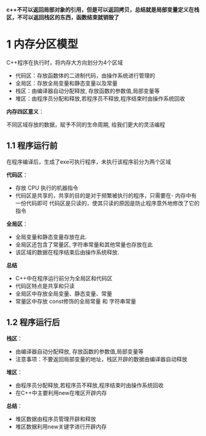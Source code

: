 <!--
 * @Description: 
 * @code: 
 * @Author: Li Jiaxin
 * @Date: 2021-12-22 09:30:37
-->


 **c++不可以返回局部对象的引用，但是可以返回拷贝，总结就是局部变量定义在栈区，不可以返回栈区的东西，函数结束就销毁了**

# 1 内存分区模型
C++程序在执行时，将内存大方向划分为4个区域

- 代码区：存放函数体的二进制代码，由操作系统进行管理的
- 全局区：存放全局变量和静态变量以及常量
- 栈区：由编译器自动分配释放, 存放函数的参数值,局部变量等
- 堆区：由程序员分配和释放,若程序员不释放,程序结束时由操作系统回收

**内存四区意义**：

不同区域存放的数据，赋予不同的生命周期, 给我们更大的灵活编程

## 1.1 程序运行前
​在程序编译后，生成了exe可执行程序，未执行该程序前分为两个区域

**代码区**：
- 存放 CPU 执行的机器指令
- 代码区是共享的，共享的目的是对于频繁被执行的程序，只需要在- 内存中有一份代码即可
代码区是只读的，使其只读的原因是防止程序意外地修改了它的指令

​**全局区**：

- 全局变量和静态变量存放在此.
- 全局区还包含了常量区, 字符串常量和其他常量也存放在此​
- 该区域的数据在程序结束后由操作系统释放.


**总结**
- C++中在程序运行前分为全局区和代码区
- 代码区特点是共享和只读
- 全局区中存放全局变量、静态变量、常量
- 常量区中存放 const修饰的全局常量 和 字符串常量


## 1.2 程序运行后
**栈区**：
- 由编译器自动分配释放, 存放函数的参数值,局部变量等
- 注意事项：不要返回局部变量的地址，栈区开辟的数据由编译器自动释放

**堆区**：
- 由程序员分配释放,若程序员不释放,程序结束时由操作系统回收
- 在C++中主要利用new在堆区开辟内存

**总结**：
- 堆区数据由程序员管理开辟和释放
- 堆区数据利用new关键字进行开辟内存